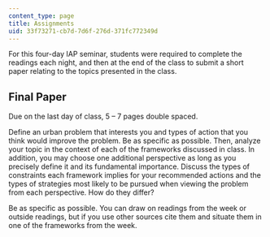 ```yaml
---
content_type: page
title: Assignments
uid: 33f73271-cb7d-7d6f-276d-371fc772349d
---
```


For this four-day IAP seminar, students were required to complete the readings each night, and then at the end of the class to submit a short paper relating to the topics presented in the class.

Final Paper
-----------

Due on the last day of class, 5 – 7 pages double spaced.

Define an urban problem that interests you and types of action that you think would improve the problem. Be as specific as possible. Then, analyze your topic in the context of each of the frameworks discussed in class. In addition, you may choose one additional perspective as long as you precisely define it and its fundamental importance. Discuss the types of constraints each framework implies for your recommended actions and the types of strategies most likely to be pursued when viewing the problem from each perspective. How do they differ?

Be as specific as possible. You can draw on readings from the week or outside readings, but if you use other sources cite them and situate them in one of the frameworks from the week.
